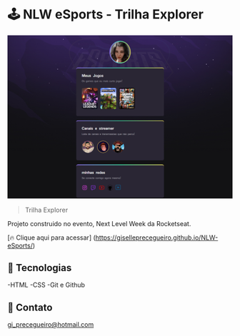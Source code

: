 # 🕹️ NLW eSports - Trilha Explorer

![preview](./.github/previwer.png)

> Trilha Explorer

Projeto construido no evento, Next Level Week da Rocketseat.

[🔥 Clique aqui para acessar] (https://giselleprecegueiro.github.io/NLW-eSports/)

## 📝 Tecnologias

-HTML
-CSS
-Git e Github

## 🌸 Contato

gi_precegueiro@hotmail.com